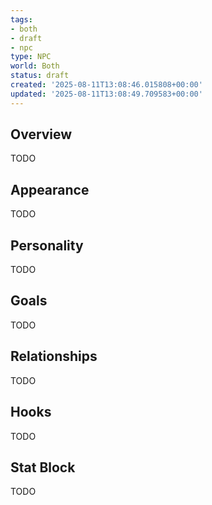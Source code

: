 ```yaml
---
tags:
- both
- draft
- npc
type: NPC
world: Both
status: draft
created: '2025-08-11T13:08:46.015808+00:00'
updated: '2025-08-11T13:08:49.709583+00:00'
---
```



## Overview

TODO
## Appearance

TODO
## Personality

TODO
## Goals

TODO
## Relationships

TODO
## Hooks

TODO
## Stat Block

TODO
